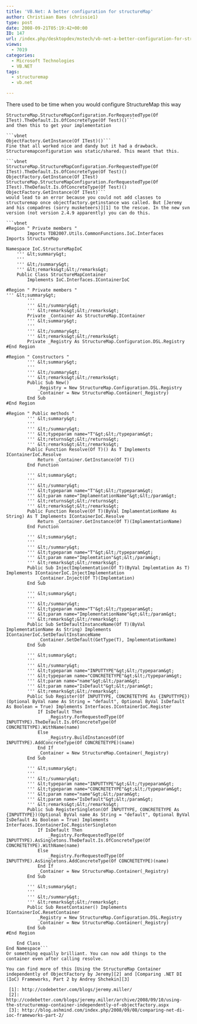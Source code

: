 ```yaml
---
title: 'VB.Net: A better configuration for structureMap'
author: Christiaan Baes (chrissie1)
type: post
date: 2008-09-21T05:19:42+00:00
ID: 147
url: /index.php/desktopdev/mstech/vb-net-a-better-configuration-for-struct/
views:
  - 7019
categories:
  - Microsoft Technologies
  - VB.NET
tags:
  - structuremap
  - vb.net

---
```

There used to be time when you would configure StructureMap this way

```vbnet
StructureMap.StructureMapConfiguration.ForRequestedType(Of ITest).TheDefault.Is.OfConcreteType(Of Test)()```
and then this to get your implementation

```vbnet
ObjectFactory.GetInstance(Of ITest)()```
Fine that all worked nice and dandy but it had a drawback. Structuremapconfiguration was static/shared. This meant that this.

```vbnet
StructureMap.StructureMapConfiguration.ForRequestedType(Of ITest).TheDefault.Is.OfConcreteType(Of Test)()
ObjectFactory.GetInstance(Of ITest)
StructureMap.StructureMapConfiguration.ForRequestedType(Of ITest).TheDefault.Is.OfConcreteType(Of Test)()
ObjectFactory.GetInstance(Of ITest)```
would lead to an error because you could not add classes to structuremap once objectfactory.getinstance was called. But [Jeremy and his compadres (sorry musketeers)][1] to the rescue. In the new svn version (not version 2.4.9 apparently) you can do this.

```vbnet
#Region " Private members "
        Imports TDB2007.Utils.CommonFunctions.IoC.Interfaces
Imports StructureMap

Namespace IoC.StructureMapIoC
    ''' &lt;summary&gt;
    ''' 
    ''' &lt;/summary&gt;
    ''' &lt;remarks&gt;&lt;/remarks&gt;
    Public Class StructureMapContainer
        Implements IoC.Interfaces.IContainerIoC

#Region " Private members "
''' &lt;summary&gt;
        ''' 
        ''' &lt;/summary&gt;
        ''' &lt;remarks&gt;&lt;/remarks&gt;
        Private _Container As StructureMap.IContainer
        ''' &lt;summary&gt;
        ''' 
        ''' &lt;/summary&gt;
        ''' &lt;remarks&gt;&lt;/remarks&gt;
        Private _Registry As StructureMap.Configuration.DSL.Registry
#End Region

#Region " Constructors "
        ''' &lt;summary&gt;
        ''' 
        ''' &lt;/summary&gt;
        ''' &lt;remarks&gt;&lt;/remarks&gt;
        Public Sub New()
            _Registry = New StructureMap.Configuration.DSL.Registry
            _Container = New StructureMap.Container(_Registry)
        End Sub
#End Region

#Region " Public methods "
        ''' &lt;summary&gt;
        ''' 
        ''' &lt;/summary&gt;
        ''' &lt;typeparam name="T"&gt;&lt;/typeparam&gt;
        ''' &lt;returns&gt;&lt;/returns&gt;
        ''' &lt;remarks&gt;&lt;/remarks&gt;
        Public Function Resolve(Of T)() As T Implements IContainerIoC.Resolve
            Return _Container.GetInstance(Of T)()
        End Function

        ''' &lt;summary&gt;
        ''' 
        ''' &lt;/summary&gt;
        ''' &lt;typeparam name="T"&gt;&lt;/typeparam&gt;
        ''' &lt;param name="ImplamentationName"&gt;&lt;/param&gt;
        ''' &lt;returns&gt;&lt;/returns&gt;
        ''' &lt;remarks&gt;&lt;/remarks&gt;
        Public Function Resolve(Of T)(ByVal ImplamentationName As String) As T Implements IContainerIoC.Resolve
            Return _Container.GetInstance(Of T)(ImplamentationName)
        End Function

        ''' &lt;summary&gt;
        ''' 
        ''' &lt;/summary&gt;
        ''' &lt;typeparam name="T"&gt;&lt;/typeparam&gt;
        ''' &lt;param name="Implemtation"&gt;&lt;/param&gt;
        ''' &lt;remarks&gt;&lt;/remarks&gt;
        Public Sub InjectImplementation(Of T)(ByVal Implemtation As T) Implements IContainerIoC.InjectImplementation
            _Container.Inject(Of T)(Implemtation)
        End Sub

        ''' &lt;summary&gt;
        ''' 
        ''' &lt;/summary&gt;
        ''' &lt;typeparam name="T"&gt;&lt;/typeparam&gt;
        ''' &lt;param name="ImplementationName"&gt;&lt;/param&gt;
        ''' &lt;remarks&gt;&lt;/remarks&gt;
        Public Sub SetDefaultInstanceName(Of T)(ByVal ImplementationName As String) Implements IContainerIoC.SetDefaultInstanceName
            _Container.SetDefault(GetType(T), ImplementationName)
        End Sub

        ''' &lt;summary&gt;
        ''' 
        ''' &lt;/summary&gt;
        ''' &lt;typeparam name="INPUTTYPE"&gt;&lt;/typeparam&gt;
        ''' &lt;typeparam name="CONCRETETYPE"&gt;&lt;/typeparam&gt;
        ''' &lt;param name="name"&gt;&lt;/param&gt;
        ''' &lt;param name="IsDefault"&gt;&lt;/param&gt;
        ''' &lt;remarks&gt;&lt;/remarks&gt;
        Public Sub Register(Of INPUTTYPE, CONCRETETYPE As {INPUTTYPE})(Optional ByVal name As String = "default", Optional ByVal IsDefault As Boolean = True) Implements Interfaces.IContainerIoC.Register
            If IsDefault Then
                _Registry.ForRequestedType(Of INPUTTYPE).TheDefault.Is.OfConcreteType(Of CONCRETETYPE).WithName(name)
            Else
                _Registry.BuildInstancesOf(Of INPUTTYPE).AddConcreteType(Of CONCRETETYPE)(name)
            End If
            _Container = New StructureMap.Container(_Registry)
        End Sub

        ''' &lt;summary&gt;
        ''' 
        ''' &lt;/summary&gt;
        ''' &lt;typeparam name="INPUTTYPE"&gt;&lt;/typeparam&gt;
        ''' &lt;typeparam name="CONCRETETYPE"&gt;&lt;/typeparam&gt;
        ''' &lt;param name="name"&gt;&lt;/param&gt;
        ''' &lt;param name="IsDefault"&gt;&lt;/param&gt;
        ''' &lt;remarks&gt;&lt;/remarks&gt;
        Public Sub RegisterSingleton(Of INPUTTYPE, CONCRETETYPE As {INPUTTYPE})(Optional ByVal name As String = "default", Optional ByVal IsDefault As Boolean = True) Implements Interfaces.IContainerIoC.RegisterSingleton
            If IsDefault Then
                _Registry.ForRequestedType(Of INPUTTYPE).AsSingletons.TheDefault.Is.OfConcreteType(Of CONCRETETYPE).WithName(name)
            Else
                _Registry.ForRequestedType(Of INPUTTYPE).AsSingletons.AddConcreteType(Of CONCRETETYPE)(name)
            End If
            _Container = New StructureMap.Container(_Registry)
        End Sub

        ''' &lt;summary&gt;
        ''' 
        ''' &lt;/summary&gt;
        ''' &lt;remarks&gt;&lt;/remarks&gt;
        Public Sub ResetContainer() Implements IContainerIoC.ResetContainer
            _Registry = New StructureMap.Configuration.DSL.Registry
            _Container = New StructureMap.Container(_Registry)
        End Sub
#End Region

    End Class
End Namespace```
Or something equally brilliant. You can now add things to the container even after calling resolve.

You can find more of this [Using the StructureMap Container independently of ObjectFactory by Jeremy][2] and [Comparing .NET DI (IoC) Frameworks, Part 2 by Andrey Shchekin][3]

 [1]: http://codebetter.com/blogs/jeremy.miller/
 [2]: http://codebetter.com/blogs/jeremy.miller/archive/2008/09/10/using-the-structuremap-container-independently-of-objectfactory.aspx
 [3]: http://blog.ashmind.com/index.php/2008/09/08/comparing-net-di-ioc-frameworks-part-2/